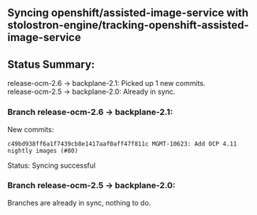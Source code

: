 ## Syncing openshift/assisted-image-service with stolostron-engine/tracking-openshift-assisted-image-service

## Status Summary:

release-ocm-2.6 -> backplane-2.1: Picked up 1 new commits.  
release-ocm-2.5 -> backplane-2.0: Already in sync.  

### Branch release-ocm-2.6 -> backplane-2.1:

New commits:

```
c49bd938ff6a1f7439cb8e1417aaf0aff47f811c MGMT-10623: Add OCP 4.11 nightly images (#80)
```

Status: Syncing successful

### Branch release-ocm-2.5 -> backplane-2.0:

Branches are already in sync, nothing to do.
